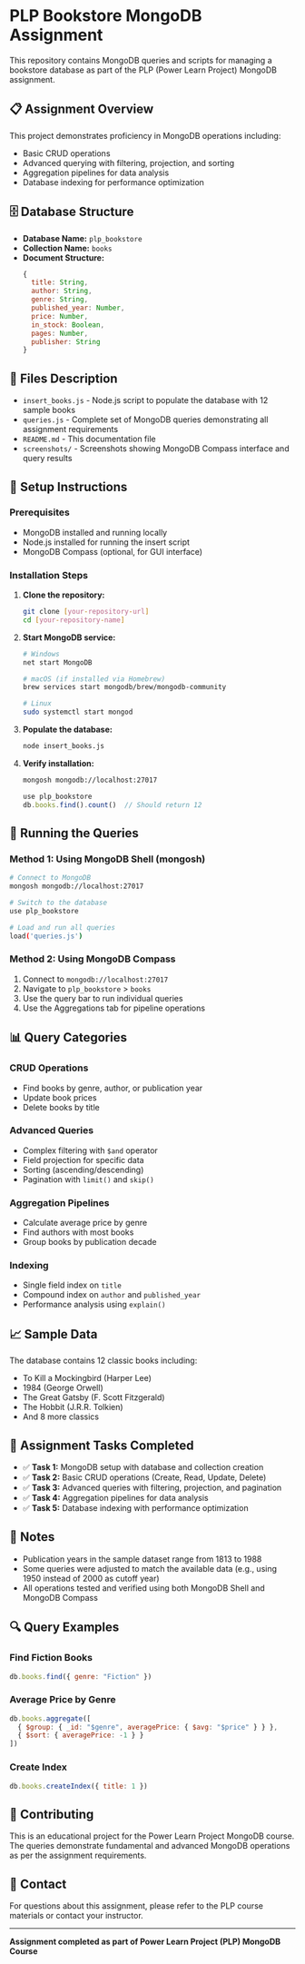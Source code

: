 # PLP Bookstore MongoDB Assignment

This repository contains MongoDB queries and scripts for managing a bookstore database as part of the PLP (Power Learn Project) MongoDB assignment.

## 📋 Assignment Overview

This project demonstrates proficiency in MongoDB operations including:
- Basic CRUD operations
- Advanced querying with filtering, projection, and sorting
- Aggregation pipelines for data analysis
- Database indexing for performance optimization

## 🗄️ Database Structure

- **Database Name:** `plp_bookstore`
- **Collection Name:** `books`
- **Document Structure:**
  ```javascript
  {
    title: String,
    author: String,
    genre: String,
    published_year: Number,
    price: Number,
    in_stock: Boolean,
    pages: Number,
    publisher: String
  }
  ```

## 📁 Files Description

- `insert_books.js` - Node.js script to populate the database with 12 sample books
- `queries.js` - Complete set of MongoDB queries demonstrating all assignment requirements
- `README.md` - This documentation file
- `screenshots/` - Screenshots showing MongoDB Compass interface and query results

## 🚀 Setup Instructions

### Prerequisites
- MongoDB installed and running locally
- Node.js installed for running the insert script
- MongoDB Compass (optional, for GUI interface)

### Installation Steps

1. **Clone the repository:**
   ```bash
   git clone [your-repository-url]
   cd [your-repository-name]
   ```

2. **Start MongoDB service:**
   ```bash
   # Windows
   net start MongoDB
   
   # macOS (if installed via Homebrew)
   brew services start mongodb/brew/mongodb-community
   
   # Linux
   sudo systemctl start mongod
   ```

3. **Populate the database:**
   ```bash
   node insert_books.js
   ```

4. **Verify installation:**
   ```bash
   mongosh mongodb://localhost:27017
   ```
   ```javascript
   use plp_bookstore
   db.books.find().count()  // Should return 12
   ```

## 🔧 Running the Queries

### Method 1: Using MongoDB Shell (mongosh)
```bash
# Connect to MongoDB
mongosh mongodb://localhost:27017

# Switch to the database
use plp_bookstore

# Load and run all queries
load('queries.js')
```

### Method 2: Using MongoDB Compass
1. Connect to `mongodb://localhost:27017`
2. Navigate to `plp_bookstore` > `books`
3. Use the query bar to run individual queries
4. Use the Aggregations tab for pipeline operations

## 📊 Query Categories

### CRUD Operations
- Find books by genre, author, or publication year
- Update book prices
- Delete books by title

### Advanced Queries
- Complex filtering with `$and` operator
- Field projection for specific data
- Sorting (ascending/descending)
- Pagination with `limit()` and `skip()`

### Aggregation Pipelines
- Calculate average price by genre
- Find authors with most books
- Group books by publication decade

### Indexing
- Single field index on `title`
- Compound index on `author` and `published_year`
- Performance analysis using `explain()`

## 📈 Sample Data

The database contains 12 classic books including:
- To Kill a Mockingbird (Harper Lee)
- 1984 (George Orwell)
- The Great Gatsby (F. Scott Fitzgerald)
- The Hobbit (J.R.R. Tolkien)
- And 8 more classics

## 🎯 Assignment Tasks Completed

- ✅ **Task 1:** MongoDB setup with database and collection creation
- ✅ **Task 2:** Basic CRUD operations (Create, Read, Update, Delete)
- ✅ **Task 3:** Advanced queries with filtering, projection, and pagination
- ✅ **Task 4:** Aggregation pipelines for data analysis
- ✅ **Task 5:** Database indexing with performance optimization

## 📝 Notes

- Publication years in the sample dataset range from 1813 to 1988
- Some queries were adjusted to match the available data (e.g., using 1950 instead of 2000 as cutoff year)
- All operations tested and verified using both MongoDB Shell and MongoDB Compass

## 🔍 Query Examples

### Find Fiction Books
```javascript
db.books.find({ genre: "Fiction" })
```

### Average Price by Genre
```javascript
db.books.aggregate([
  { $group: { _id: "$genre", averagePrice: { $avg: "$price" } } },
  { $sort: { averagePrice: -1 } }
])
```

### Create Index
```javascript
db.books.createIndex({ title: 1 })
```

## 🤝 Contributing

This is an educational project for the Power Learn Project MongoDB course. The queries demonstrate fundamental and advanced MongoDB operations as per the assignment requirements.

## 📧 Contact

For questions about this assignment, please refer to the PLP course materials or contact your instructor.

---
**Assignment completed as part of Power Learn Project (PLP) MongoDB Course**

